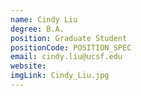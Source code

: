 ```yaml
---
name: Cindy Liu
degree: B.A. 
position: Graduate Student
positionCode: POSITION_SPEC
email: cindy.liu@ucsf.edu
website:
imgLink: Cindy_Liu.jpg
---
```

